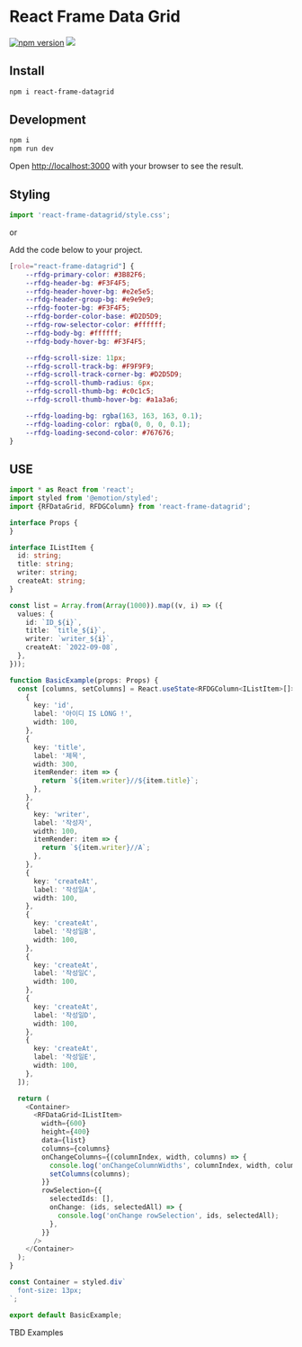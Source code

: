 # React Frame Data Grid

[![npm version](https://badge.fury.io/js/react-frame-datagrid.svg)](https://badge.fury.io/js/react-frame-datagrid)
[![](https://img.shields.io/npm/dm/react-frame-datagrid.svg)](https://www.npmjs.com/package/react-frame-datagrid)

## Install

```bash
npm i react-frame-datagrid
```

## Development

```bash
npm i
npm run dev
```

Open [http://localhost:3000](http://localhost:3000) with your browser to see the result.

## Styling

```typescript jsx
import 'react-frame-datagrid/style.css';
```

or

Add the code below to your project.

```css
[role="react-frame-datagrid"] {
    --rfdg-primary-color: #3B82F6;
    --rfdg-header-bg: #F3F4F5;
    --rfdg-header-hover-bg: #e2e5e5;
    --rfdg-header-group-bg: #e9e9e9;
    --rfdg-footer-bg: #F3F4F5;
    --rfdg-border-color-base: #D2D5D9;
    --rfdg-row-selector-color: #ffffff;
    --rfdg-body-bg: #ffffff;
    --rfdg-body-hover-bg: #F3F4F5;

    --rfdg-scroll-size: 11px;
    --rfdg-scroll-track-bg: #F9F9F9;
    --rfdg-scroll-track-corner-bg: #D2D5D9;
    --rfdg-scroll-thumb-radius: 6px;
    --rfdg-scroll-thumb-bg: #c0c1c5;
    --rfdg-scroll-thumb-hover-bg: #a1a3a6;

    --rfdg-loading-bg: rgba(163, 163, 163, 0.1);
    --rfdg-loading-color: rgba(0, 0, 0, 0.1);
    --rfdg-loading-second-color: #767676;
}
```

## USE

```typescript jsx
import * as React from 'react';
import styled from '@emotion/styled';
import {RFDataGrid, RFDGColumn} from 'react-frame-datagrid';

interface Props {
}

interface IListItem {
  id: string;
  title: string;
  writer: string;
  createAt: string;
}

const list = Array.from(Array(1000)).map((v, i) => ({
  values: {
    id: `ID_${i}`,
    title: `title_${i}`,
    writer: `writer_${i}`,
    createAt: `2022-09-08`,
  },
}));

function BasicExample(props: Props) {
  const [columns, setColumns] = React.useState<RFDGColumn<IListItem>[]>([
    {
      key: 'id',
      label: '아이디 IS LONG !',
      width: 100,
    },
    {
      key: 'title',
      label: '제목',
      width: 300,
      itemRender: item => {
        return `${item.writer}//${item.title}`;
      },
    },
    {
      key: 'writer',
      label: '작성자',
      width: 100,
      itemRender: item => {
        return `${item.writer}//A`;
      },
    },
    {
      key: 'createAt',
      label: '작성일A',
      width: 100,
    },
    {
      key: 'createAt',
      label: '작성일B',
      width: 100,
    },
    {
      key: 'createAt',
      label: '작성일C',
      width: 100,
    },
    {
      key: 'createAt',
      label: '작성일D',
      width: 100,
    },
    {
      key: 'createAt',
      label: '작성일E',
      width: 100,
    },
  ]);

  return (
    <Container>
      <RFDataGrid<IListItem>
        width={600}
        height={400}
        data={list}
        columns={columns}
        onChangeColumns={(columnIndex, width, columns) => {
          console.log('onChangeColumnWidths', columnIndex, width, columns);
          setColumns(columns);
        }}
        rowSelection={{
          selectedIds: [],
          onChange: (ids, selectedAll) => {
            console.log('onChange rowSelection', ids, selectedAll);
          },
        }}
      />
    </Container>
  );
}

const Container = styled.div`
  font-size: 13px;
`;

export default BasicExample;
```

TBD Examples
